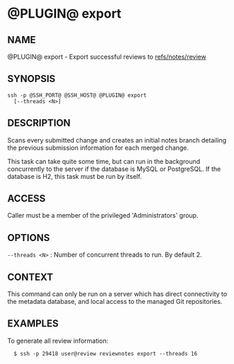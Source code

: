 @PLUGIN@ export
===============

NAME
----
@PLUGIN@ export - Export successful reviews to [refs/notes/review](refs-notes-review.html)

SYNOPSIS
--------
```
ssh -p @SSH_PORT@ @SSH_HOST@ @PLUGIN@ export
  [--threads <N>]
```

DESCRIPTION
-----------
Scans every submitted change and creates an initial notes
branch detailing the previous submission information for
each merged change.

This task can take quite some time, but can run in the background
concurrently to the server if the database is MySQL or PostgreSQL.
If the database is H2, this task must be run by itself.

ACCESS
------
Caller must be a member of the privileged 'Administrators' group.

OPTIONS
-------

`--threads <N>`
: Number of concurrent threads to run. By default 2.

CONTEXT
-------
This command can only be run on a server which has direct
connectivity to the metadata database, and local access to the
managed Git repositories.

EXAMPLES
--------
To generate all review information:

```
  $ ssh -p 29418 user@review reviewnotes export --threads 16
```
